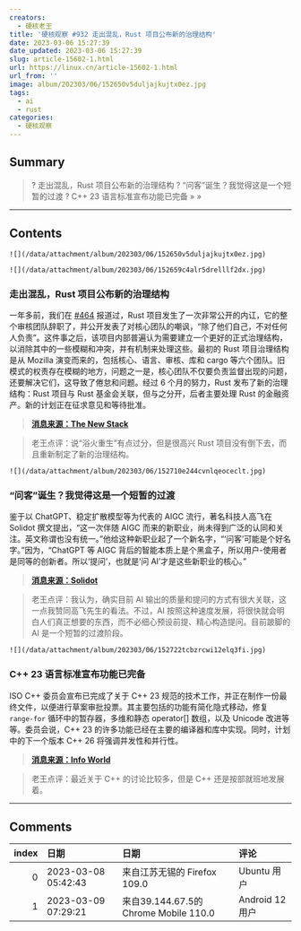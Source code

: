 ```yaml
---
creators:
  - 硬核老王
title: '硬核观察 #932 走出混乱，Rust 项目公布新的治理结构'
date: 2023-03-06 15:27:39
date_updated: 2023-03-06 15:27:39
slug: article-15602-1.html
url: https://linux.cn/article-15602-1.html
url_from: ''
image: album/202303/06/152650v5duljajkujtx0ez.jpg
tags:
  - ai
  - rust
categories:
  - 硬核观察
---
```


## Summary

> ? 走出混乱，Rust 项目公布新的治理结构
> ? “问客”诞生？我觉得这是一个短暂的过渡
> ? C++ 23 语言标准宣布功能已完备
> » 
> »

***

<!-- more -->

## Contents

`![](/data/attachment/album/202303/06/152650v5duljajkujtx0ez.jpg)`

`![](/data/attachment/album/202303/06/152659c4alr5drelllf2dx.jpg)`

### 走出混乱，Rust 项目公布新的治理结构

一年多前，我们在 [#464](https://linux.cn/article-14013-1.html) 报道过，Rust 项目发生了一次非常公开的内讧，它的整个审核团队辞职了，并公开发表了对核心团队的嘲讽，“除了他们自己，不对任何人负责”。这件事之后，该项目内部普遍认为需要建立一个更好的正式治理结构，以消除其中的一些模糊和冲突，并有机制来处理这些。最初的 Rust 项目治理结构是从 Mozilla 演变而来的，包括核心、语言、审核、库和 cargo 等六个团队。旧模式的权责存在模糊的地方，问题之一是，核心团队不仅要负责监督出现的问题，还要解决它们，这导致了倦怠和问题。经过 6 个月的努力，Rust 发布了新的治理结构：Rust 项目与 Rust 基金会关联，但与之分开，后者主要处理 Rust 的金融资产。新的计划正在征求意见和等待批准。

> 
> **[消息来源：The New Stack](https://thenewstack.io/rust-project-reveals-new-constitution-in-wake-of-crisis/)**
> 
> 
> 

> 
> 老王点评：说“浴火重生”有点过分，但是很高兴 Rust 项目没有倒下去，而且重新制定了新的治理结构。
> 
> 
> 

`![](/data/attachment/album/202303/06/152710e244cvnlqeoceclt.jpg)`

### “问客”诞生？我觉得这是一个短暂的过渡

鉴于以 ChatGPT、稳定扩散模型等为代表的 AIGC 流行，著名科技人高飞在 Solidot 撰文提出，“这一次伴随 AIGC 而来的新职业，尚未得到广泛的认同和关注。英文称谓也没有统一。”他给这种新职业起了一个新名字，“‘问客’可能是个好名字。”因为，“ChatGPT 等 AIGC 背后的智能本质上是个黑盒子，所以用户-使用者是同等的创新者。所以‘提问’，也就是‘问 AI’才是这些新职业的核心。”

> 
> **[消息来源：Solidot](https://www.solidot.org/story?sid=74305)**
> 
> 
> 

> 
> 老王点评：我认为，确实目前 AI 输出的质量和提问的方式有很大关联，这一点我赞同高飞先生的看法。不过，AI 按照这种速度发展，将很快就会明白人们真正想要的东西，而不必细心预设前提、精心构造提问。目前跛脚的 AI 是一个短暂的过渡阶段。
> 
> 
> 

`![](/data/attachment/album/202303/06/152722tcbzrcwi12elq3fi.jpg)`

### C++ 23 语言标准宣布功能已完备

ISO C++ 委员会宣布已完成了关于 C++ 23 规范的技术工作，并正在制作一份最终文件，以便进行草案审批投票。其主要包括的功能有简化隐式移动，修复 `range-for` 循环中的暂存器，多维和静态 operator[] 数组，以及 Unicode 改进等等。委员会说，C++ 23 的许多功能已经在主要的编译器和库中实现。同时，计划中的下一个版本 C++ 26 将强调并发性和并行性。

> 
> **[消息来源：Info World](https://www.infoworld.com/article/3688923/c-23-language-standard-declared-feature-complete.html)**
> 
> 
> 

> 
> 老王点评：最近关于 C++ 的讨论比较多，但是 C++ 还是按部就班地发展着。
> 
> 
>

***

## Comments

|   index | 日期                | 日期                                                  | 评论                                          |
|--------:|:--------------------|:------------------------------------------------------|:----------------------------------------------|
|       0 | 2023-03-08 05:42:43 | 来自江苏无锡的 Firefox 109.0|Ubuntu 用户              | C++反人类。                                   |
|       1 | 2023-03-09 07:29:21 | 来自39.144.67.5的 Chrome Mobile 110.0|Android 12 用户 | 我不觉得。熟练掌握基本特性的话，用C++很顺手。 |
